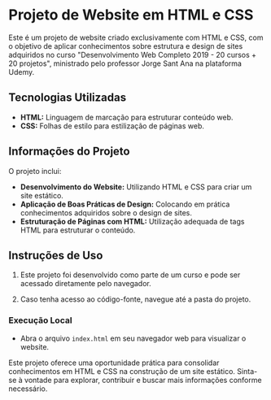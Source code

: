 # Projeto de Website em HTML e CSS

Este é um projeto de website criado exclusivamente com HTML e CSS, com o objetivo de aplicar conhecimentos sobre estrutura e design de sites adquiridos no curso "Desenvolvimento Web Completo 2019 - 20 cursos + 20 projetos", ministrado pelo professor Jorge Sant Ana na plataforma Udemy.

## Tecnologias Utilizadas

- **HTML:** Linguagem de marcação para estruturar conteúdo web.
- **CSS:** Folhas de estilo para estilização de páginas web.

## Informações do Projeto

O projeto inclui:

- **Desenvolvimento do Website:** Utilizando HTML e CSS para criar um site estático.
- **Aplicação de Boas Práticas de Design:** Colocando em prática conhecimentos adquiridos sobre o design de sites.
- **Estruturação de Páginas com HTML:** Utilização adequada de tags HTML para estruturar o conteúdo.

## Instruções de Uso

1. Este projeto foi desenvolvido como parte de um curso e pode ser acessado diretamente pelo navegador.

2. Caso tenha acesso ao código-fonte, navegue até a pasta do projeto.

### Execução Local

- Abra o arquivo `index.html` em seu navegador web para visualizar o website.

Este projeto oferece uma oportunidade prática para consolidar conhecimentos em HTML e CSS na construção de um site estático. Sinta-se à vontade para explorar, contribuir e buscar mais informações conforme necessário.
